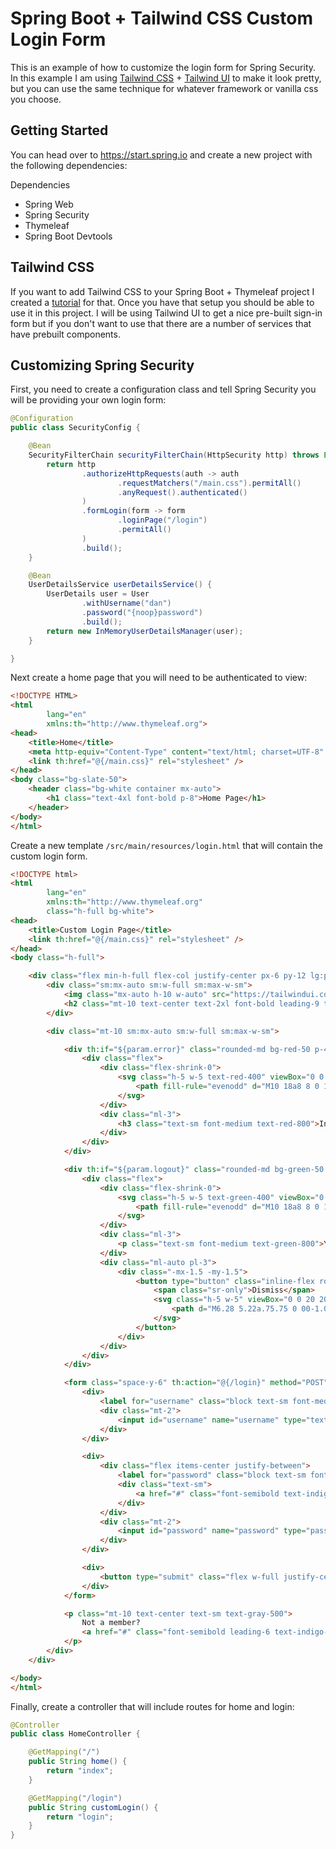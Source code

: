 # Spring Boot + Tailwind CSS Custom Login Form

This is an example of how to customize the login form for Spring Security. In this example I am using [Tailwind CSS](https://tailwindcss.com/) + [Tailwind UI](https://tailwindui.com/) to make it look pretty, but you can use the same technique for whatever framework or vanilla css you choose. 

## Getting Started 

You can head over to https://start.spring.io and create a new project with the following dependencies: 

Dependencies 
  - Spring Web
  - Spring Security
  - Thymeleaf
  - Spring Boot Devtools

## Tailwind CSS

If you want to add Tailwind CSS to your Spring Boot + Thymeleaf project I created a [tutorial](https://youtu.be/6_6AIzxPXvQ) for that. Once you have that setup you should be able to use it in this project. I will be using Tailwind UI to get a nice pre-built sign-in form but if you don't want to use that there are a number of services that have prebuilt components.

## Customizing Spring Security

First, you need to create a configuration class and tell Spring Security you will be providing your own login form: 

```java
@Configuration
public class SecurityConfig {

    @Bean
    SecurityFilterChain securityFilterChain(HttpSecurity http) throws Exception {
        return http
                .authorizeHttpRequests(auth -> auth
                        .requestMatchers("/main.css").permitAll()
                        .anyRequest().authenticated()
                )
                .formLogin(form -> form
                        .loginPage("/login")
                        .permitAll()
                )
                .build();
    }

    @Bean
    UserDetailsService userDetailsService() {
        UserDetails user = User
                .withUsername("dan")
                .password("{noop}password")
                .build();
        return new InMemoryUserDetailsManager(user);
    }

}
```

Next create a home page that you will need to be authenticated to view: 

```html
<!DOCTYPE HTML>
<html
        lang="en"
        xmlns:th="http://www.thymeleaf.org">
<head>
    <title>Home</title>
    <meta http-equiv="Content-Type" content="text/html; charset=UTF-8" />
    <link th:href="@{/main.css}" rel="stylesheet" />
</head>
<body class="bg-slate-50">
    <header class="bg-white container mx-auto">
        <h1 class="text-4xl font-bold p-8">Home Page</h1>
    </header>
</body>
</html>
```

Create a new template `/src/main/resources/login.html` that will contain the custom login form.

```html
<!DOCTYPE html>
<html
        lang="en"
        xmlns:th="http://www.thymeleaf.org"
        class="h-full bg-white">
<head>
    <title>Custom Login Page</title>
    <link th:href="@{/main.css}" rel="stylesheet" />
</head>
<body class="h-full">

    <div class="flex min-h-full flex-col justify-center px-6 py-12 lg:px-8">
        <div class="sm:mx-auto sm:w-full sm:max-w-sm">
            <img class="mx-auto h-10 w-auto" src="https://tailwindui.com/img/logos/mark.svg?color=indigo&shade=600" alt="Your Company">
            <h2 class="mt-10 text-center text-2xl font-bold leading-9 tracking-tight text-gray-900">Sign in to your account</h2>
        </div>

        <div class="mt-10 sm:mx-auto sm:w-full sm:max-w-sm">

            <div th:if="${param.error}" class="rounded-md bg-red-50 p-4">
                <div class="flex">
                    <div class="flex-shrink-0">
                        <svg class="h-5 w-5 text-red-400" viewBox="0 0 20 20" fill="currentColor" aria-hidden="true">
                            <path fill-rule="evenodd" d="M10 18a8 8 0 100-16 8 8 0 000 16zM8.28 7.22a.75.75 0 00-1.06 1.06L8.94 10l-1.72 1.72a.75.75 0 101.06 1.06L10 11.06l1.72 1.72a.75.75 0 101.06-1.06L11.06 10l1.72-1.72a.75.75 0 00-1.06-1.06L10 8.94 8.28 7.22z" clip-rule="evenodd" />
                        </svg>
                    </div>
                    <div class="ml-3">
                        <h3 class="text-sm font-medium text-red-800">Invalid Username and Password</h3>
                    </div>
                </div>
            </div>

            <div th:if="${param.logout}" class="rounded-md bg-green-50 p-4">
                <div class="flex">
                    <div class="flex-shrink-0">
                        <svg class="h-5 w-5 text-green-400" viewBox="0 0 20 20" fill="currentColor" aria-hidden="true">
                            <path fill-rule="evenodd" d="M10 18a8 8 0 100-16 8 8 0 000 16zm3.857-9.809a.75.75 0 00-1.214-.882l-3.483 4.79-1.88-1.88a.75.75 0 10-1.06 1.061l2.5 2.5a.75.75 0 001.137-.089l4-5.5z" clip-rule="evenodd" />
                        </svg>
                    </div>
                    <div class="ml-3">
                        <p class="text-sm font-medium text-green-800">You have been Successfully logged out</p>
                    </div>
                    <div class="ml-auto pl-3">
                        <div class="-mx-1.5 -my-1.5">
                            <button type="button" class="inline-flex rounded-md bg-green-50 p-1.5 text-green-500 hover:bg-green-100 focus:outline-none focus:ring-2 focus:ring-green-600 focus:ring-offset-2 focus:ring-offset-green-50">
                                <span class="sr-only">Dismiss</span>
                                <svg class="h-5 w-5" viewBox="0 0 20 20" fill="currentColor" aria-hidden="true">
                                    <path d="M6.28 5.22a.75.75 0 00-1.06 1.06L8.94 10l-3.72 3.72a.75.75 0 101.06 1.06L10 11.06l3.72 3.72a.75.75 0 101.06-1.06L11.06 10l3.72-3.72a.75.75 0 00-1.06-1.06L10 8.94 6.28 5.22z" />
                                </svg>
                            </button>
                        </div>
                    </div>
                </div>
            </div>

            <form class="space-y-6" th:action="@{/login}" method="POST">
                <div>
                    <label for="username" class="block text-sm font-medium leading-6 text-gray-900">Username</label>
                    <div class="mt-2">
                        <input id="username" name="username" type="text" required class="block w-full rounded-md border-0 py-1.5 text-gray-900 shadow-sm ring-1 ring-inset ring-gray-300 placeholder:text-gray-400 focus:ring-2 focus:ring-inset focus:ring-indigo-600 sm:text-sm sm:leading-6">
                    </div>
                </div>

                <div>
                    <div class="flex items-center justify-between">
                        <label for="password" class="block text-sm font-medium leading-6 text-gray-900">Password</label>
                        <div class="text-sm">
                            <a href="#" class="font-semibold text-indigo-600 hover:text-indigo-500">Forgot password?</a>
                        </div>
                    </div>
                    <div class="mt-2">
                        <input id="password" name="password" type="password" autocomplete="current-password" required class="block w-full rounded-md border-0 py-1.5 text-gray-900 shadow-sm ring-1 ring-inset ring-gray-300 placeholder:text-gray-400 focus:ring-2 focus:ring-inset focus:ring-indigo-600 sm:text-sm sm:leading-6">
                    </div>
                </div>

                <div>
                    <button type="submit" class="flex w-full justify-center rounded-md bg-indigo-600 px-3 py-1.5 text-sm font-semibold leading-6 text-white shadow-sm hover:bg-indigo-500 focus-visible:outline focus-visible:outline-2 focus-visible:outline-offset-2 focus-visible:outline-indigo-600">Sign in</button>
                </div>
            </form>

            <p class="mt-10 text-center text-sm text-gray-500">
                Not a member?
                <a href="#" class="font-semibold leading-6 text-indigo-600 hover:text-indigo-500">Start a 14-day free trial</a>
            </p>
        </div>
    </div>

</body>
</html>
```

Finally, create a controller that will include routes for home and login:

```java
@Controller
public class HomeController {

    @GetMapping("/")
    public String home() {
        return "index";
    }

    @GetMapping("/login")
    public String customLogin() {
        return "login";
    }
}

```